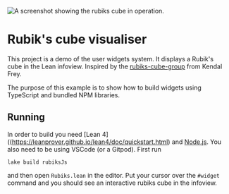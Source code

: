 ![A screenshot showing the rubiks cube in operation.](/images/screenshot.png)


# Rubik's cube visualiser

This project is a demo of the user widgets system. It displays a Rubik's cube in the Lean infoview.
Inspired by the [rubiks-cube-group](https://github.com/kendfrey/rubiks-cube-group) from Kendal Frey.

The purpose of this example is to show how to build widgets using TypeScript and bundled NPM libraries.

## Running

In order to build you need [Lean 4]((https://leanprover.github.io/lean4/doc/quickstart.html)
and [Node.js](https://nodejs.org/en/). You also need to be using VSCode (or a Gitpod). First run

```shell
lake build rubiksJs
```

and then open `Rubiks.lean` in the editor. Put your cursor over the `#widget` command and you should see an interactive rubiks cube in the infoview.
